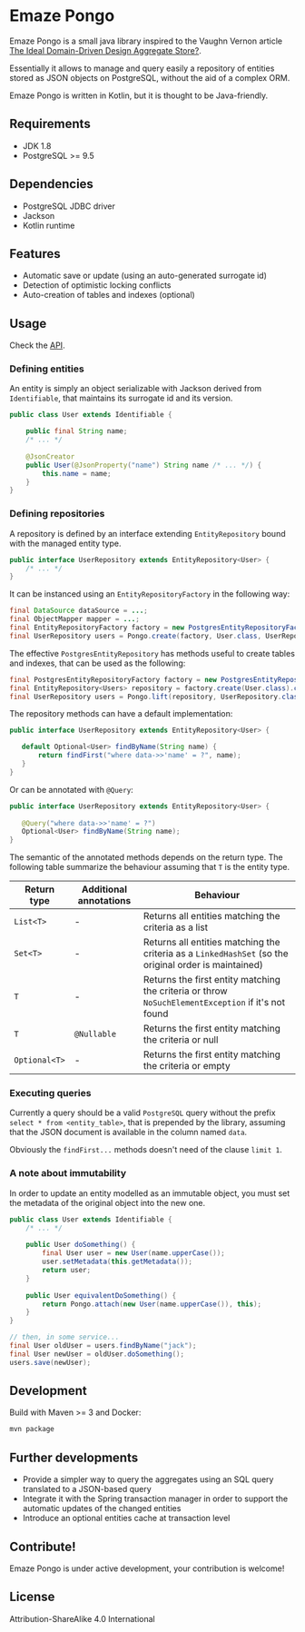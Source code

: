 # Emaze Pongo

Emaze Pongo is a small java library inspired to the Vaughn Vernon article [The Ideal Domain-Driven Design Aggregate Store?](https://vaughnvernon.co/?p=942).

Essentially it allows to manage and query easily a repository of entities stored as JSON objects on PostgreSQL, without the aid of a complex ORM.

Emaze Pongo is written in Kotlin, but it is thought to be Java-friendly.

## Requirements

* JDK 1.8
* PostgreSQL >= 9.5

## Dependencies

* PostgreSQL JDBC driver
* Jackson
* Kotlin runtime

## Features

* Automatic save or update (using an auto-generated surrogate id)
* Detection of optimistic locking conflicts
* Auto-creation of tables and indexes (optional)

## Usage

Check the [API](https://github.com/emaze/emaze-pongo/blob/master/src/main/kotlin/api.kt).

### Defining entities

An entity is simply an object serializable with Jackson derived from `Identifiable`, 
that maintains its surrogate id and its version.

```java
public class User extends Identifiable {

    public final String name;
    /* ... */
    
    @JsonCreator
    public User(@JsonProperty("name") String name /* ... */) {
        this.name = name;
    }
}
```

### Defining repositories

A repository is defined by an interface extending `EntityRepository` bound with the managed entity type. 

```java
public interface UserRepository extends EntityRepository<User> {
    /* ... */
}
```

It can be instanced using an `EntityRepositoryFactory` in the following way:
 
```java
final DataSource dataSource = ...;
final ObjectMapper mapper = ...;
final EntityRepositoryFactory factory = new PostgresEntityRepositoryFactory(dataSource, mapper);
final UserRepository users = Pongo.create(factory, User.class, UserRepository.class);
```

The effective `PostgresEntityRepository` has methods useful to create tables and indexes, that can be used as the following:
```java
final PostgresEntityRepositoryFactory factory = new PostgresEntityRepositoryFactory(dataSource, mapper);
final EntityRepository<Users> repository = factory.create(User.class).createTable().createIndex();
final UserRepository users = Pongo.lift(repository, UserRepository.class);
```

The repository methods can have a default implementation:

```java
public interface UserRepository extends EntityRepository<User> {

   default Optional<User> findByName(String name) {
       return findFirst("where data->>'name' = ?", name);
   }
}
```

Or can be annotated with `@Query`:

```java
public interface UserRepository extends EntityRepository<User> {
    
   @Query("where data->>'name' = ?")
   Optional<User> findByName(String name);
}
```

The semantic of the annotated methods depends on the return type.
The following table summarize the behaviour assuming that `T` is the entity type. 

| Return type | Additional annotations | Behaviour |
| --- | --- | --- |
| `List<T>` | - | Returns all entities matching the criteria as a list |
| `Set<T>` | - | Returns all entities matching the criteria as a `LinkedHashSet` (so the original order is maintained) |
| `T` | - | Returns the first entity matching the criteria or throw `NoSuchElementException` if it's not found |
| `T` | `@Nullable` | Returns the first entity matching the criteria or null |
| `Optional<T>` | - | Returns the first entity matching the criteria or empty

### Executing queries

Currently a query should be a valid `PostgreSQL` query without the prefix `select * from <entity_table>`, 
that is prepended by the library, assuming that the JSON document is available in the column named `data`.

Obviously the `findFirst...` methods doesn't need of the clause `limit 1`.

### A note about immutability

In order to update an entity modelled as an immutable object, you must set the metadata of the original object into the new one.

```java
public class User extends Identifiable {
    /* ... */
    
    public User doSomething() {
        final User user = new User(name.upperCase());
        user.setMetadata(this.getMetadata());
        return user;
    }
    
    public User equivalentDoSomething() {
        return Pongo.attach(new User(name.upperCase()), this);
    }
}

// then, in some service...
final User oldUser = users.findByName("jack");
final User newUser = oldUser.doSomething();
users.save(newUser);
```

## Development

Build with Maven >= 3 and Docker:
```bash
mvn package
```

## Further developments

* Provide a simpler way to query the aggregates using an SQL query translated to a JSON-based query
* Integrate it with the Spring transaction manager in order to support the automatic updates of the changed entities
* Introduce an optional entities cache at transaction level

## Contribute!

Emaze Pongo is under active development, your contribution is welcome!

## License

Attribution-ShareAlike 4.0 International